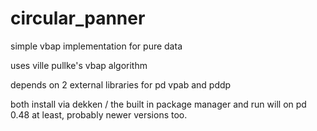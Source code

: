 # circular_panner
simple vbap implementation for pure data

uses ville pullke's vbap algorithm

depends on 2 external libraries for pd
vpab and pddp

both install via dekken / the built in package manager and run will on pd 0.48 at least, probably newer versions too.
